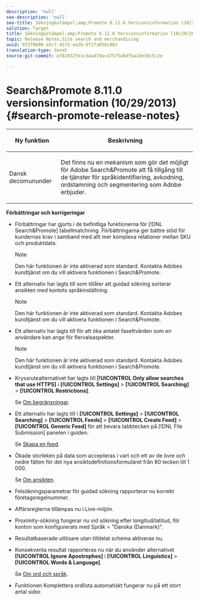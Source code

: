 ```yaml
---
description: 'null'
seo-description: 'null'
seo-title: Sökning&stämpel;amp;Promote 8.11.0 Versionsinformation (10/29/2013)
solution: Target
title: Sökning&stämpel;amp;Promote 8.11.0 Versionsinformation (10/29/2013)
topic: Release Notes,Site search and merchandising
uuid: 973f9608-a5c7-4571-ae2b-6f1fa05bc862
translation-type: tm+mt
source-git-commit: ef818327e1cdaad79ac47575a8dfba1de3dc5c2e

---
```



# Search&amp;Promote 8.11.0 versionsinformation (10/29/2013){#search-promote-release-notes}

<table> 
 <thead> 
  <tr> 
   <th colname="col1" class="entry"> <p>Ny funktion </p> </th> 
   <th colname="col2" class="entry"> <p>Beskrivning </p> </th> 
  </tr> 
 </thead>
 <tbody> 
  <tr> 
   <td colname="col1"> <p> Dansk decomununder </p> </td> 
   <td colname="col2"> <p> Det finns nu en mekanism som gör det möjligt för <span class="keyword"> Adobe Search&amp;Promote</span> att få tillgång till de tjänster för språkidentifiering, avkodning, ordstamning och segmentering som Adobe erbjuder. </p> </td> 
  </tr> 
 </tbody> 
</table>

**Förbättringar och korrigeringar**

* Förbättringar har gjorts i de befintliga funktionerna för [!DNL Search&Promote] tabellmatchning. Förbättringarna ger bättre stöd för kundernas krav i samband med allt mer komplexa relationer mellan SKU och produktdata.

   >[!NOTE]
   >
   >Den här funktionen är inte aktiverad som standard. Kontakta Adobes kundtjänst om du vill aktivera funktionen i Search&amp;Promote.

* Ett alternativ har lagts till som tillåter att guidad sökning sorterar ansikten med kontots språkinställning.

   >[!NOTE]
   Den här funktionen är inte aktiverad som standard. Kontakta Adobes kundtjänst om du vill aktivera funktionen i Search&amp;Promote.

* Ett alternativ har lagts till för att öka antalet fasettvärden som en användare kan ange för flervalsaspekter.

   >[!NOTE]
   Den här funktionen är inte aktiverad som standard. Kontakta Adobes kundtjänst om du vill aktivera funktionen i Search&amp;Promote.

* Kryssrutealternativet har lagts till **[!UICONTROL Only allow searches that use HTTPS]** i **[!UICONTROL Settings]** > **[!UICONTROL Searching]** > **[!UICONTROL Restrictions]**.

   Se [Om begränsningar](../c-about-settings-menu/c-about-searching-menu.md#concept_B5B527E04EBF4E9AB5956EEF881DDBF1).

* Ett alternativ har lagts till i **[!UICONTROL Settings]** > **[!UICONTROL Searching]** > **[!UICONTROL Feeds]** > **[!UICONTROL Create Feed]** > **[!UICONTROL Generic Feed]** för att bevara tabbtecken på [!DNL File Submission] panelen i guiden.

   Se [Skapa en feed](../c-about-settings-menu/c-about-searching-menu.md#task_63179C1FC359497483CD6CE13FD1C250).

* Ökade storleken på data som accepteras i vart och ett av de övre och nedre fälten för det nya ansiktsdefinitionsformuläret från 80 tecken till 1 000.

   Se [Om ansikten](../c-about-design-menu/c-about-facets.md#concept_FA912B3B41EE493DB2F492D188457FF5).

* Felsökningsparametrar för guidad sökning rapporterar nu korrekt företagsregelnummer.
* Affärsreglerna tillämpas nu i Live-miljön.
* Proximity-sökning fungerar nu vid sökning efter longitud/latitud, för konton som konfigurerats med Språk = &quot;Danska (Danmark)&quot;.
* Resultatbaserade utlösare utan tilldelat schema aktiveras nu.
* Konsekventa resultat rapporteras nu när du använder alternativet **[!UICONTROL Ignore Apostrophes]** i **[!UICONTROL Linguistics]** > **[!UICONTROL Words & Language]**.

   Se [Om ord och språk](../c-about-linguistics-menu/c-about-words-and-language.md#concept_CEB4B9576F3C4E2EB87B352EEC738D79).

* Funktionen Komplettera ordlista automatiskt fungerar nu på ett stort antal sidor.

